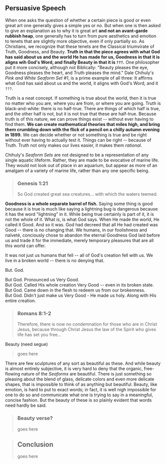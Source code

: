 #  

## Persuasive Speech  

When one asks the question of whether a certain piece is good or even great art one generally gives a simple yes or no. But when one is then asked to give an explanation as to why it is great art **and not an avant-garde rubbish heap**, one generally has to turn from pure aesthetics and emotion to tenets that are slightly more objective, even if only partially so. As Christians, we recognize that these tenets are the Classical triumvirate of Truth, Goodness, and Beauty. <!--Some may contest the relative objectivity of Beauty. But while beauty is in the eye of the beholder, it is still a well-articulated concept, unlike aesthetics or raw reactionary emotions, and is therefore better communicated, if still imperfectly so.--> **Truth in that the piece agrees with what God has said about us and the world He has made for us, Goodness in that it is aligns wih God's Word, and finally Beauty in that it is `???`.** One philosopher put it more concisely, although not Biblically: "Beauty pleases the eye, Goodness pleases the heart, and Truth pleases the mind." Dale Chihuly's _Pink and White Seaform Set #1_, is a prime example of all three: It affirms what God has said about us and the world, it aligns with God's Word, and it `???`.  

Truth is a neat concept. If something is true about the world, then it is true no matter who you are, where you are from, or where you are going. Truth is black-and-white: there is no half-true. There are things of which half is true, and the other half is not, but it is not true that these are half-true. Because truth is of this nature, we can prove things exist -- without ever having to find them. **We can create mathematical theories that miles high, and bring them crumbling down with the flick of a pencil on a chilly autumn evening in 1899.** We can decide whether or not something is true and be right without ever having to actually test it. Things can be right -- because of Truth. Truth not only makes our lives easier, it makes them _rational_.  

Chihuly's _Seaform Sets_ are not designed to be a representation of any single aquatic lifeform. Rather, they are made to be evocative of marine life. They would not look out of place in an aquarium, but appear as more of an amalgam of a variety of marine life, rather than any one specific being.  

> ### Genesis 1:21  
>  
> So God created great sea creatures... with which the waters teemed.  

**Goodness is a whole separate barrel of fish.** Saying some thing is good because it is true is much like saying a lightning bug is dangerous because it has the word "lightning" in it. While being true certainly is part of it, it is not the whole of it. What _is_, is what God says. When He made the world, He called it Good. And so it was. God had decreed that all He had created was Good -- there is no changing that. We humans, in our foolishness and naïveté, conciously chose to abandon the eternal Goodness God laid before us and trade it for the immediate, merely temporary pleasures that are all this world can offer.  

It was not just us humans that fell -- all of God's creation fell with us. We live in a broken world -- there is no denying that.  

But. God.  

But God. Pronounced us Very Good.  
But God. Called His whole creation Very Good -- even in its broken state.  
But God. Came down in the flesh to redeem us from our brokenness.  
But God. Didn't just make us Very Good - He made us holy. Along with His entire creation.  

> ### Romans 8:1-2  
>  
> Therefore, there is now no condemnation for those who are in Christ Jesus, because through Christ Jesus the law of the Spirit who gives life has set you free...  

Beauty (need segue)  

> goes here  

There are few sculptures of any sort as beautiful as these. And while beauty is almost entirely subjective, it is very hard to deny that the organic, free-flowing nature of the _Seaforms_ are beautiful. There is just something so pleasing about the blend of glass, delicate colors and even more delicate shapes, that is impossible to think of as anything but beautiful. Beauty, like emotion, is hard to put to exact words; in fact, it is well nigh impossible for one to do so and communicate what one is trying to say in a meaningful, concise fashion. But the beauty of these is so plainly evident that words need hardly be said.  

> ### Beauty verse?  
>  
> goes here  

> ## Conclusion  
>  
> goes here  

<!--

[1] Can you say something about how _Seaforms_ are a depiction of God's creation, which is beautiful?  

-->  

<!--  
## Truth  

God calls us to be creative, to create. If we as human beings were not creative, then what a brutal world we would live in! No art, no music, no poetry or literature, save possibly for histories, and, worst of all, no math. Perhaps it might be efficient, but what good is being efficient if there is no good thing to spend time saved from efficiency on? It would not be just the world that would have no soul -- we would have no souls.  

## Goodness  

It is most certainly good. God created the oceans and all that lives in them and He called it good.  

## Beauty  

There is no denying that it is beautiful. It may not be recognizable of any specific aquatic lifeform, but I is certainly evocative of many. The colors blend together seamlessly, creating a soft contrast between the pink and the white, producing a soothing `...`  
-->
